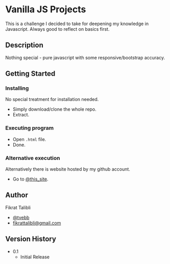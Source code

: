 # Vanilla JS Projects

This is a challenge I decided to take for deepening my knowledge in Javascript. Always good to reflect on basics first.

## Description

Nothing special - pure javascript with some responsive/bootstrap accuracy.

## Getting Started

### Installing
No special treatment for installation needed.

* Simply download/clone the whole repo.
* Extract.


### Executing program

* Open ```.html``` file.
* Done.

### Alternative execution

Alternatively there is website hosted by my github account.

* Go to [@this_site](https://feeka.github.io/vanillajs/).

## Author

Fikrat Talibli

* [@tvebb](https://twitter.com/tvebb)
* fikrattalibli@gmail.com

## Version History

* 0.1
    * Initial Release
